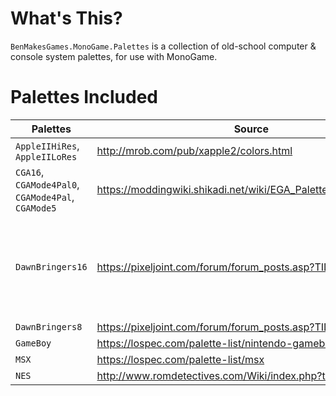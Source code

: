 # What's This?

`BenMakesGames.MonoGame.Palettes` is a collection of old-school computer & console system palettes, for use with MonoGame.

# Palettes Included

| Palettes                                           | Source                                                       | Comments                                                                |
| -------------------------------------------------- | ------------------------------------------------------------ |-------------------------------------------------------------------------|
| `AppleIIHiRes`, `AppleIILoRes`                     | http://mrob.com/pub/xapple2/colors.html                      |                                                                         |
| `CGA16`, `CGAMode4Pal0`, `CGAMode4Pal`, `CGAMode5` | https://moddingwiki.shikadi.net/wiki/EGA_Palette#Default_Palette |                                                                         |
| `DawnBringers16`                                   | https://pixeljoint.com/forum/forum_posts.asp?TID=12795       | Not a computer or console system; I just happen to like this palette :P |
| `DawnBringers8`                                    | https://pixeljoint.com/forum/forum_posts.asp?TID=26050       |                                                                         |
| `GameBoy`                                          | https://lospec.com/palette-list/nintendo-gameboy-bgb         |                                                                         |
| `MSX`                                              | https://lospec.com/palette-list/msx                          |                                                                         |
| `NES`                                              | http://www.romdetectives.com/Wiki/index.php?title=NES_Palette |                                                                         |